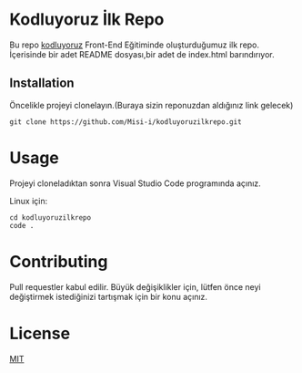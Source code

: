 # Kodluyoruz İlk Repo
Bu repo [kodluyoruz](https://kodluyoruz.org) Front-End Eğitiminde oluşturduğumuz ilk repo. İçerisinde bir adet README dosyası,bir adet de index.html barındırıyor.



## Installation

Öncelikle projeyi clonelayın.(Buraya sizin reponuzdan aldığınız link gelecek)
```git
git clone https://github.com/Misi-i/kodluyoruzilkrepo.git 
```
# Usage

Projeyi cloneladıktan sonra Visual Studio Code programında açınız.

Linux için:
```git
cd kodluyoruzilkrepo
code .
```

# Contributing

Pull requestler kabul edilir. Büyük değişiklikler için, lütfen önce neyi değiştirmek istediğinizi tartışmak için bir konu açınız.

# License

[MIT](https://choosealicense.com/licenses/mit/)

